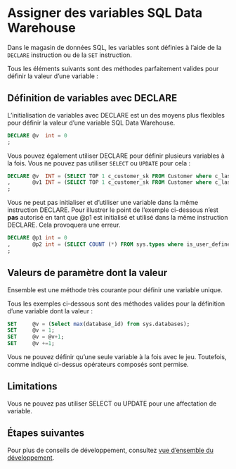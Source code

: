 <properties
   pageTitle="Assigner des variables SQL Data Warehouse | Microsoft Azure"
   description="Conseils pour l’affectation des variables Transact-SQL dans le magasin de données SQL Azure pour le développement de solutions."
   services="sql-data-warehouse"
   documentationCenter="NA"
   authors="jrowlandjones"
   manager="barbkess"
   editor=""/>

<tags
   ms.service="sql-data-warehouse"
   ms.devlang="NA"
   ms.topic="article"
   ms.tgt_pltfrm="NA"
   ms.workload="data-services"
   ms.date="06/14/2016"
   ms.author="jrj;barbkess;sonyama"/>

# <a name="assign-variables-in-sql-data-warehouse"></a>Assigner des variables SQL Data Warehouse
Dans le magasin de données SQL, les variables sont définies à l’aide de la `DECLARE` instruction ou de la `SET` instruction.

Tous les éléments suivants sont des méthodes parfaitement valides pour définir la valeur d’une variable :

## <a name="setting-variables-with-declare"></a>Définition de variables avec DECLARE

L’initialisation de variables avec DECLARE est un des moyens plus flexibles pour définir la valeur d’une variable SQL Data Warehouse.

```sql
DECLARE @v  int = 0
;
```

Vous pouvez également utiliser DECLARE pour définir plusieurs variables à la fois. Vous ne pouvez pas utiliser `SELECT` ou `UPDATE` pour cela :

```sql
DECLARE @v  INT = (SELECT TOP 1 c_customer_sk FROM Customer where c_last_name = 'Smith')
,       @v1 INT = (SELECT TOP 1 c_customer_sk FROM Customer where c_last_name = 'Jones')
;
```

Vous ne peut pas initialiser et d’utiliser une variable dans la même instruction DECLARE. Pour illustrer le point de l’exemple ci-dessous n’est **pas** autorisé en tant que @p1 est initialisé et utilisé dans la même instruction DECLARE. Cela provoquera une erreur.

```sql
DECLARE @p1 int = 0
,       @p2 int = (SELECT COUNT (*) FROM sys.types where is_user_defined = @p1 )
;
```

## <a name="setting-values-with-set"></a>Valeurs de paramètre dont la valeur
Ensemble est une méthode très courante pour définir une variable unique.

Tous les exemples ci-dessous sont des méthodes valides pour la définition d’une variable dont la valeur :

```sql
SET     @v = (Select max(database_id) from sys.databases);
SET     @v = 1;
SET     @v = @v+1;
SET     @v +=1;
```

Vous ne pouvez définir qu’une seule variable à la fois avec le jeu. Toutefois, comme indiqué ci-dessus opérateurs composés sont permise.

## <a name="limitations"></a>Limitations
Vous ne pouvez pas utiliser SELECT ou UPDATE pour une affectation de variable.


## <a name="next-steps"></a>Étapes suivantes
Pour plus de conseils de développement, consultez [vue d’ensemble du développement][].

<!--Image references-->

<!--Article references-->
[vue d’ensemble du développement]: sql-data-warehouse-overview-develop.md

<!--MSDN references-->

<!--Other Web references-->
